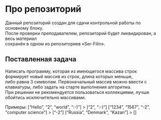 ﻿# Про репозиторий
Данный репозиторий создан для сдачи контрольной работы по основному блоку.  
После проверки преподавателем, репозиторий будет ликвидирован, а весь материал  
сохранён в одном из репозиториев «Ser-Filin».

## Поставленная задача
Написать программу, которая из имеющегося массива строк формирует новый массив из строк, длина которых меньше,  
либо равна 3 символам. Первоначальный массив можно ввести с клавиатуры, либо задать на старте выполнения алгоритма.  
При решении не рекомендуется пользоваться коллекциями, лучше обойтись исключительно массивами.

Примеры:
[“Hello”, “2”, “world”, “:-)”] > [“2”, “:-)”]
[“1234”, “1567”, “-2”, “computer science”] > [“-2”]
[“Russia”, “Denmark”, “Kazan”] > []